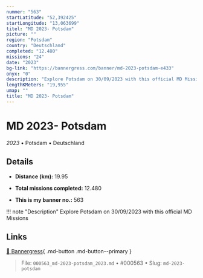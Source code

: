 ```yaml
---
nummer: "563"
startLatitude: "52,392425"
startLongitude: "13,063699"
titel: "MD 2023- Potsdam"
picture: ""
region: "Potsdam"
country: "Deutschland"
completed: "12.480"
missions: "24"
date: "2023"
bg-link: "https://bannergress.com/banner/md-2023-potsdam-e433"
onyx: "0"
description: "Explore Potsdam on 30/09/2023 with this official MD Missions"
lengthKMeters: "19,955"
umap: ""
title: "MD 2023- Potsdam"
---
```

# MD 2023- Potsdam

*2023* • Potsdam • Deutschland



## Details
- **Distance (km):** 19.95

- **Total missions completed:** 12.480
- **This is my banner no.:** 563


!!! note "Description"
    Explore Potsdam on 30/09/2023 with this official MD Missions



## Links
[🔗 Bannergress](https://bannergress.com/banner/md-2023-potsdam-e433){ .md-button .md-button--primary }



> File: `000563_md-2023-potsdam_2023.md` • #000563 • Slug: `md-2023-potsdam`
